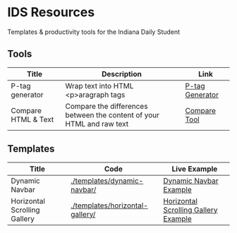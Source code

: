 # IDS Resources

Templates &amp; productivity tools for the Indiana Daily Student

## Tools

| Title | Description | Link |
| --- | --- | --- |
| P-tag generator | Wrap text into HTML \<p>aragraph tags | [P-tag Generator](https://ids.jacob.day/tools/p-tag-generator/) |
| Compare HTML & Text | Compare the differences between the content of your HTML and raw text | [Compare Tool](https://ids.jacob.day/tools/compare-html-text/) |

## Templates

| Title | Code | Live Example |
| --- | --- | --- |
| Dynamic Navbar | [./templates/dynamic-navbar/](./templates/dynamic-navbar/) | [Dynamic Navbar Example](https://ids.jacob.day/templates/dynamic-navbar/) |
| Horizontal Scrolling Gallery | [./templates/horizontal-gallery/](./templates/horizontal-gallery/) | [Horizontal Scrolling Gallery Example](https://ids.jacob.day/templates/horizontal-gallery/) |
